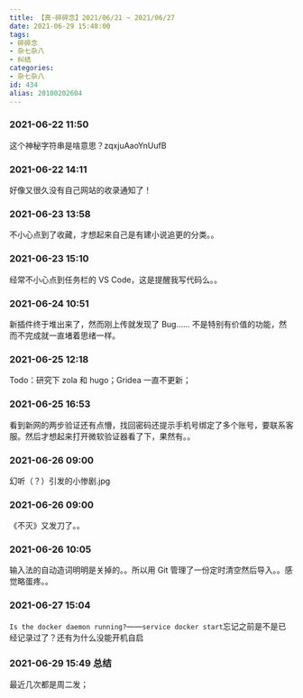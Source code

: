 ```yaml
---
title: 【真·碎碎念】2021/06/21 ~ 2021/06/27
date: 2021-06-29 15:48:00
tags:
- 碎碎念
- 杂七杂八
- 纠结
categories:
- 杂七杂八
id: 434
alias: 20100202604
---
```


### 2021-06-22 11:50
这个神秘字符串是啥意思？zqxjuAaoYnUufB

<!--more-->

### 2021-06-22 14:11
好像又很久没有自己网站的收录通知了！

### 2021-06-23 13:58
不小心点到了收藏，才想起来自己是有建小说追更的分类。。

### 2021-06-23 15:10
经常不小心点到任务栏的 VS Code，这是提醒我写代码么。。

### 2021-06-24 10:51
新插件终于堆出来了，然而刚上传就发现了 Bug…… 不是特别有价值的功能，然而不完成就一直堵着思绪一样。

### 2021-06-25 12:18
Todo：研究下 zola 和 hugo；Gridea 一直不更新；

### 2021-06-25 16:53
看到新网的两步验证还有点懵，找回密码还提示手机号绑定了多个账号，要联系客服。然后才想起来打开微软验证器看了下，果然有。。

### 2021-06-26 09:00
幻听（？）引发的小惨剧.jpg

### 2021-06-26 09:00
《不灭》又发刀了。。

### 2021-06-26 10:05
输入法的自动造词明明是关掉的。。所以用 Git 管理了一份定时清空然后导入。。感觉略蛋疼。。

### 2021-06-27 15:04
`Is the docker daemon running?`——`service docker start`忘记之前是不是已经记录过了？还有为什么没能开机自启

### 2021-06-29 15:49 总结

最近几次都是周二发；
